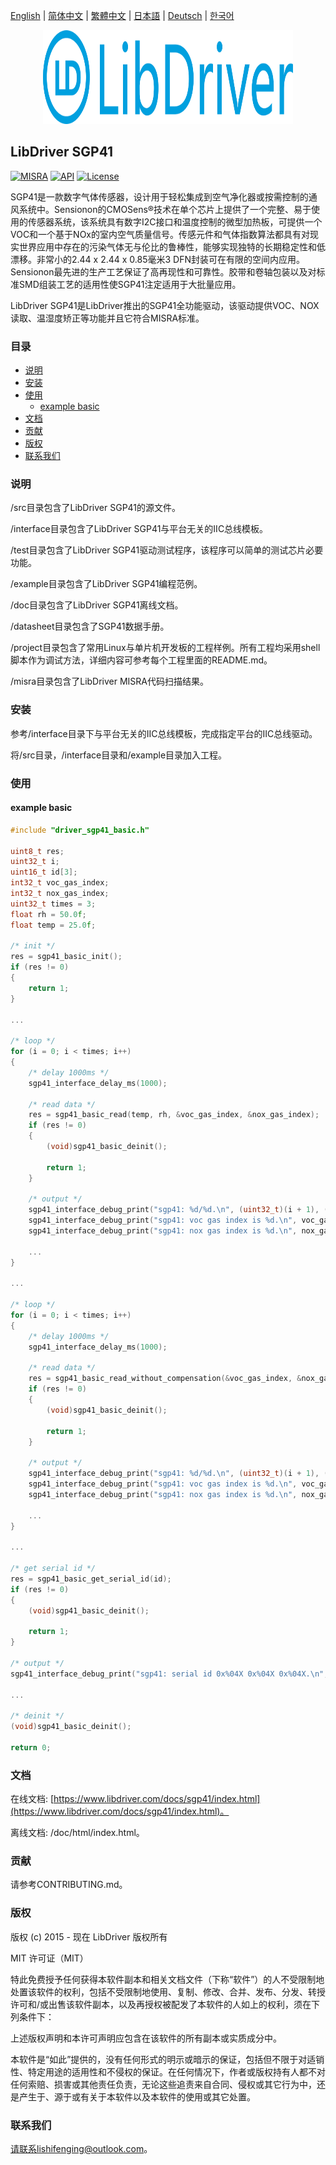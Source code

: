 [English](/README.md) | [ 简体中文](/README_zh-Hans.md) | [繁體中文](/README_zh-Hant.md) | [日本語](/README_ja.md) | [Deutsch](/README_de.md) | [한국어](/README_ko.md)

<div align=center>
<img src="/doc/image/logo.svg" width="400" height="150"/>
</div>

## LibDriver SGP41

[![MISRA](https://img.shields.io/badge/misra-compliant-brightgreen.svg)](/misra/README.md) [![API](https://img.shields.io/badge/api-reference-blue.svg)](https://www.libdriver.com/docs/sgp41/index.html) [![License](https://img.shields.io/badge/license-MIT-brightgreen.svg)](/LICENSE)

SGP41是一款数字气体传感器，设计用于轻松集成到空气净化器或按需控制的通风系统中。Sensionon的CMOSens®技术在单个芯片上提供了一个完整、易于使用的传感器系统，该系统具有数字I2C接口和温度控制的微型加热板，可提供一个VOC和一个基于NOx的室内空气质量信号。传感元件和气体指数算法都具有对现实世界应用中存在的污染气体无与伦比的鲁棒性，能够实现独特的长期稳定性和低漂移。非常小的2.44 x 2.44 x 0.85毫米3 DFN封装可在有限的空间内应用。Sensionon最先进的生产工艺保证了高再现性和可靠性。胶带和卷轴包装以及对标准SMD组装工艺的适用性使SGP41注定适用于大批量应用。

LibDriver SGP41是LibDriver推出的SGP41全功能驱动，该驱动提供VOC、NOX读取、温湿度矫正等功能并且它符合MISRA标准。

### 目录

  - [说明](#说明)
  - [安装](#安装)
  - [使用](#使用)
    - [example basic](#example-basic)
  - [文档](#文档)
  - [贡献](#贡献)
  - [版权](#版权)
  - [联系我们](#联系我们)

### 说明

/src目录包含了LibDriver SGP41的源文件。

/interface目录包含了LibDriver SGP41与平台无关的IIC总线模板。

/test目录包含了LibDriver SGP41驱动测试程序，该程序可以简单的测试芯片必要功能。

/example目录包含了LibDriver SGP41编程范例。

/doc目录包含了LibDriver SGP41离线文档。

/datasheet目录包含了SGP41数据手册。

/project目录包含了常用Linux与单片机开发板的工程样例。所有工程均采用shell脚本作为调试方法，详细内容可参考每个工程里面的README.md。

/misra目录包含了LibDriver MISRA代码扫描结果。

### 安装

参考/interface目录下与平台无关的IIC总线模板，完成指定平台的IIC总线驱动。

将/src目录，/interface目录和/example目录加入工程。

### 使用

#### example basic

```C
#include "driver_sgp41_basic.h"

uint8_t res;
uint32_t i;
uint16_t id[3];
int32_t voc_gas_index;
int32_t nox_gas_index;
uint32_t times = 3;
float rh = 50.0f;
float temp = 25.0f;

/* init */
res = sgp41_basic_init();
if (res != 0)
{
    return 1;
}

...
    
/* loop */
for (i = 0; i < times; i++)
{
    /* delay 1000ms */
    sgp41_interface_delay_ms(1000);

    /* read data */
    res = sgp41_basic_read(temp, rh, &voc_gas_index, &nox_gas_index);
    if (res != 0)
    {
        (void)sgp41_basic_deinit();

        return 1;
    }

    /* output */
    sgp41_interface_debug_print("sgp41: %d/%d.\n", (uint32_t)(i + 1), (uint32_t)times);
    sgp41_interface_debug_print("sgp41: voc gas index is %d.\n", voc_gas_index);
    sgp41_interface_debug_print("sgp41: nox gas index is %d.\n", nox_gas_index);
    
    ...
}

...

/* loop */
for (i = 0; i < times; i++)
{
    /* delay 1000ms */
    sgp41_interface_delay_ms(1000);

    /* read data */
    res = sgp41_basic_read_without_compensation(&voc_gas_index, &nox_gas_index);
    if (res != 0)
    {
        (void)sgp41_basic_deinit();

        return 1;
    }

    /* output */
    sgp41_interface_debug_print("sgp41: %d/%d.\n", (uint32_t)(i + 1), (uint32_t)times);
    sgp41_interface_debug_print("sgp41: voc gas index is %d.\n", voc_gas_index);
    sgp41_interface_debug_print("sgp41: nox gas index is %d.\n", nox_gas_index);
    
    ...
}

...
    
/* get serial id */
res = sgp41_basic_get_serial_id(id);
if (res != 0)
{
    (void)sgp41_basic_deinit();

    return 1;
}

/* output */
sgp41_interface_debug_print("sgp41: serial id 0x%04X 0x%04X 0x%04X.\n", (uint16_t)(id[0]), (uint16_t)(id[1]), (uint16_t)(id[2]));

...
    
/* deinit */
(void)sgp41_basic_deinit();

return 0;
```

### 文档

在线文档: [https://www.libdriver.com/docs/sgp41/index.html](https://www.libdriver.com/docs/sgp41/index.html)。

离线文档: /doc/html/index.html。

### 贡献

请参考CONTRIBUTING.md。

### 版权

版权 (c) 2015 - 现在 LibDriver 版权所有

MIT 许可证（MIT）

特此免费授予任何获得本软件副本和相关文档文件（下称“软件”）的人不受限制地处置该软件的权利，包括不受限制地使用、复制、修改、合并、发布、分发、转授许可和/或出售该软件副本，以及再授权被配发了本软件的人如上的权利，须在下列条件下：

上述版权声明和本许可声明应包含在该软件的所有副本或实质成分中。

本软件是“如此”提供的，没有任何形式的明示或暗示的保证，包括但不限于对适销性、特定用途的适用性和不侵权的保证。在任何情况下，作者或版权持有人都不对任何索赔、损害或其他责任负责，无论这些追责来自合同、侵权或其它行为中，还是产生于、源于或有关于本软件以及本软件的使用或其它处置。

### 联系我们

请联系lishifenging@outlook.com。